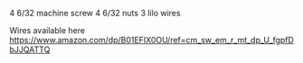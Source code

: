 4 6/32 machine screw
4 6/32 nuts
3 lilo wires


Wires available here https://www.amazon.com/dp/B01EFIX0OU/ref=cm_sw_em_r_mt_dp_U_fgpfDbJJQATTQ
